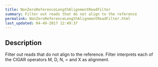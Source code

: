 ```yaml
---
title: NonZeroReferenceLengthAlignmentReadFilter
summary: Filter out reads that do not align to the reference
permalink: NonZeroReferenceLengthAlignmentReadFilter.html
last_updated: 04-49-2017 12:49:37
---
```


## Description

Filter out reads that do not align to the reference. Filter interprets each of the CIGAR operators M, D, N, = and X as alignment.

